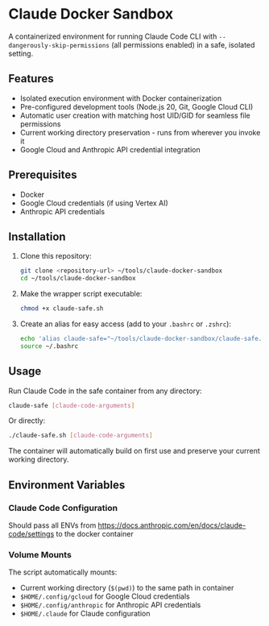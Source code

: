 # Claude Docker Sandbox

A containerized environment for running Claude Code CLI with `--dangerously-skip-permissions` (all permissions enabled) in a safe, isolated setting.

## Features

- Isolated execution environment with Docker containerization
- Pre-configured development tools (Node.js 20, Git, Google Cloud CLI)
- Automatic user creation with matching host UID/GID for seamless file permissions
- Current working directory preservation - runs from wherever you invoke it
- Google Cloud and Anthropic API credential integration

## Prerequisites

- Docker
- Google Cloud credentials (if using Vertex AI)
- Anthropic API credentials

## Installation

1. Clone this repository:
   ```bash
   git clone <repository-url> ~/tools/claude-docker-sandbox
   cd ~/tools/claude-docker-sandbox
   ```

2. Make the wrapper script executable:
   ```bash
   chmod +x claude-safe.sh
   ```

3. Create an alias for easy access (add to your `.bashrc` or `.zshrc`):
   ```bash
   echo 'alias claude-safe="~/tools/claude-docker-sandbox/claude-safe.sh"' >> ~/.bashrc
   source ~/.bashrc
   ```

## Usage

Run Claude Code in the safe container from any directory:
```bash
claude-safe [claude-code-arguments]
```

Or directly:
```bash
./claude-safe.sh [claude-code-arguments]
```

The container will automatically build on first use and preserve your current working directory.

## Environment Variables

### Claude Code Configuration

Should pass all ENVs from https://docs.anthropic.com/en/docs/claude-code/settings to the docker container

### Volume Mounts

The script automatically mounts:
- Current working directory (`$(pwd)`) to the same path in container
- `$HOME/.config/gcloud` for Google Cloud credentials
- `$HOME/.config/anthropic` for Anthropic API credentials  
- `$HOME/.claude` for Claude configuration

